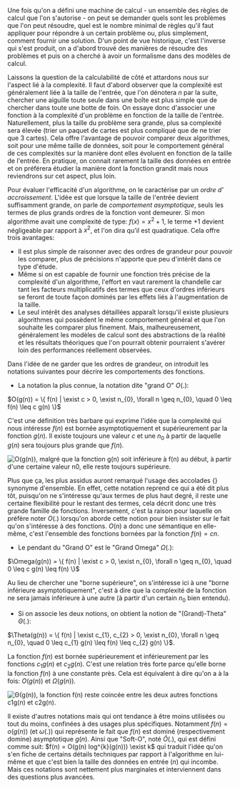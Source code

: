 Une fois qu'on a défini une machine de calcul - un ensemble des règles de calcul que l'on s'autorise - on peut se demander quels sont les problèmes que l'on peut résoudre, quel est le nombre minimal de règles qu'il faut appliquer pour répondre à un certain problème ou, plus simplement, comment fournir une solution. D'un point de vue historique, c'est l'inverse qui s'est produit, on a d'abord trouvé des manières de résoudre des problèmes et puis on a cherché à avoir un formalisme dans des modèles de calcul.

Laissons la question de la calculabilité de côté et attardons nous sur l'aspect lié à la complexité. Il faut d'abord observer que la complexité est généralement liée à la taille de l'entrée, que l'on dénotera $n$ par la suite, chercher une aiguille toute seule dans une boîte est plus simple que de chercher dans toute une botte de foin. On essaye donc d'associer une fonction à la complexité d'un problème en fonction de la taille de l'entrée. Naturellement, plus la taille du problème sera grande, plus sa complexité sera élevée (trier un paquet de cartes est plus compliqué que de ne trier que 3 cartes). Cela offre l'avantage de pouvoir comparer deux algorithmes, soit pour une même taille de données, soit pour le comportement général de ces complexités sur la manière dont elles évoluent en fonction de la taille de l'entrée. En pratique, on connait rarement la taille des données en entrée et on préférera étudier la manière dont la fonction grandit mais nous reviendrons sur cet aspect, plus loin.

Pour évaluer l'efficacité d'un algorithme, on le caractérise par un *ordre d' accroissement*. L'idée est que lorsque la taille de l'entrée devient suffisamment grande, on parle de *comportement asymptotique*, seuls les termes de plus grands ordres de la fonction vont demeurer. Si mon algorithme avait une complexité de type: $f(x) = x^{2}+1$, le terme $+1$ devient négligeable par rapport à $x^{2}$, et l'on dira qu'il est quadratique. Cela offre trois avantages:
- Il est plus simple de raisonner avec des ordres de grandeur pour pouvoir les comparer, plus de précisions n'apporte que peu d'intérêt dans ce type d'étude.
- Même si on est capable de fournir une fonction très précise de la complexité d'un algorithme, l'effort en vaut rarement la chandelle car tant les facteurs multiplicatifs des termes que ceux d'ordres inférieurs se feront de toute façon dominés par les effets liés à l'augmentation de la taille.
- Le seul intérêt des analyses détaillées apparaît lorsqu'il existe plusieurs algorithmes qui possèdent le même comportement général et que l'on souhaite les comparer plus finement. Mais, malheureusement, généralement les modèles de calcul sont des abstractions de la réalité et les résultats théoriques que l'on pourrait obtenir pourraient s'avérer loin des performances réellement observées.

Dans l'idée de ne garder que les ordres de grandeur, on introduit les notations suivantes pour décrire les comportements des fonctions.
- La notation la plus connue, la notation dite "grand O" $O(.)$:

$O(g(n)) = \{ f(n) | \exist c > 0, \exist n_{0}, \forall n \geq n_{0}, \quad 0 \leq f(n) \leq c g(n) \}$

C'est une définition très barbare qui exprime l'idée que la complexité qui nous intéresse $f(n)$ est bornée asymptotiquement et supérieurement par la fonction $g(n)$. Il existe toujours une valeur $c$ et une $n_{0}$ à partir de laquelle $g(n)$ sera toujours plus grande que $f(n)$.

![O(g(n)), malgré que la fonction g(n) soit inférieure à f(n) au début, à partir d'une certaine valeur n0, elle reste toujours supérieure.](/media/galleries/12233/147a7fbd-932c-44a3-973d-9eb39c126153.png)

Plus que ça, les plus assidus auront remarqué l'usage des accolades $\{\}$ synonyme d'ensemble. En effet, cette notation reprend ce qui a été dit plus tôt, puisqu'on ne s'intéresse qu'aux termes de plus haut degré, il reste une certaine flexibilité pour le restant des termes, cela décrit donc une très grande famille de fonctions. Inversement, c'est la raison pour laquelle on préfère noter $O(.)$ lorsqu'on aborde cette notion pour bien insister sur le fait qu'on s'intéresse à des fonctions. $O(n)$ a donc une sémantique en elle-même, c'est l'ensemble des fonctions bornées par la fonction $f(n)=cn$.

- Le pendant du "Grand O" est le "Grand Omega" $\Omega(.)$:

$\Omega(g(n)) = \{ f(n) | \exist c > 0, \exist n_{0}, \forall n \geq n_{0}, \quad 0 \leq c g(n) \leq f(n) \}$

Au lieu de chercher une "borne supérieure", on s'intéresse ici à une "borne inférieure asymptotiquement", c'est à dire que la complexité de la fonction ne sera jamais inférieure à une autre (à partir d'un certain $n_{0}$ bien entendu).

- Si on associe les deux notions, on obtient la notion de "(Grand)-Theta" $\Theta(.)$:

$\Theta(g(n)) = \{ f(n) | \exist c_{1}, c_{2} > 0, \exist n_{0}, \forall n \geq n_{0}, \quad 0 \leq c_{1} g(n) \leq f(n) \leq c_{2} g(n) \}$.

La fonction $f(n)$ est bornée supérieurement et inférieurement par les fonctions $c_{1}g(n)$ et $c_{2}g(n)$. C'est une relation très forte parce qu'elle borne la fonction $f(n)$ à une constante près. Cela est équivalent à dire qu'on a à la fois: $O(g(n))$ et $\Omega(g(n))$.

![Θ(g(n)), la fonction f(n) reste coincée entre les deux autres fonctions c1g(n) et c2g(n).](/media/galleries/12233/12b1fda3-482b-43eb-b4a3-13b0d1846eaa.png)

Il existe d'autres notations mais qui ont tendance à être moins utilisées ou tout du moins, confinées à des usages plus spécifiques. Notamment $f(n) = o(g(n))$ (et $\omega(.)$) qui représente le fait que $f(n)$ est dominé (respectivement domine) asymptotique $g(n)$. Ainsi que "Soft-O", noté $Õ(.)$, qui est défini comme suit: $f(n) = O(g(n) log^{k}(g(n))) \exist k$ qui traduit l'idée qu'on s'en fiche de certains détails techniques par rapport à l'algorithme en lui-même et que c'est bien la taille des données en entrée ($n$) qui incombe. Mais ces notations sont nettement plus marginales et interviennent dans des questions plus avancées.